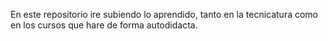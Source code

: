 En este repositorio ire subiendo lo aprendido, tanto en la tecnicatura como en los cursos que hare de forma autodidacta.


